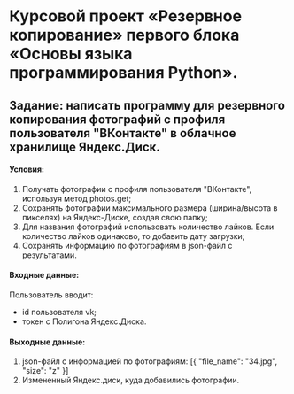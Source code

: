 # Курсовой проект «Резервное копирование» первого блока «Основы языка программирования Python».

## Задание: написать программу для резервного копирования фотографий с профиля пользователя "ВКонтакте" в облачное хранилище Яндекс.Диск.
#### Условия:

1. Получать фотографии с профиля пользователя "ВКонтакте", используя метод photos.get;
2. Сохранять фотографии максимального размера (ширина/высота в пикселях) на Яндекс-Диске, создав свою папку;
3. Для названия фотографий использовать количество лайков. Если количество лайков одинаково, то добавить дату загрузки;
4. Сохранять информацию по фотографиям в json-файл с результатами.

#### Входные данные:

Пользователь вводит:

- id пользователя vk;
- токен с Полигона Яндекс.Диска.

#### Выходные данные:

1. json-файл с информацией по фотографиям:
    [{
    "file_name": "34.jpg",
    "size": "z"
    }]
2. Измененный Яндекс.диск, куда добавились фотографии.​​ 

